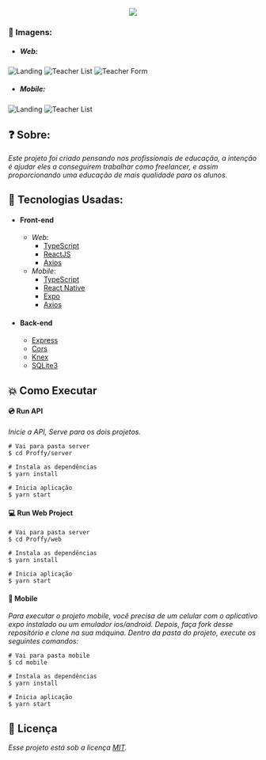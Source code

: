 <p align="center">
  <img src="https://cdn.discordapp.com/attachments/724515526851952731/741500378503446638/proffy.png"/></p>


### :milky_way: Imagens:

* #####  Web: 
![Landing](https://cdn.discordapp.com/attachments/724515526851952731/741509435540897812/unknown.png)
![Teacher List](https://cdn.discordapp.com/attachments/724515526851952731/741509950165090344/unknown.png)
![Teacher Form](https://cdn.discordapp.com/attachments/724515526851952731/741510343351861258/unknown.png)
* #####  Mobile: 
![Landing](https://media.discordapp.net/attachments/724515526851952731/741511786402021486/Screenshot_2020-08-08-01-22-57-558_host.exp.exponent.jpg?width=204&height=443)
![Teacher List](https://media.discordapp.net/attachments/724515526851952731/741511698170642472/Screenshot_2020-08-08-01-22-19-071_host.exp.exponent.jpg?width=204&height=443)
## :question: Sobre:
  _Este projeto foi criado pensando nos profissionais de educação, a intenção é ajudar eles a conseguirem trabalhar como freelancer, e assim proporcionando uma educação de mais qualidade para os alunos._


## :pushpin: Tecnologias Usadas:
* #### Front-end
  * _Web_:
    * [TypeScript](https://www.typescriptlang.org/)
    * [ReactJS](https://pt-br.reactjs.org/)
    * [Axios](https://github.com/axios/axios)
  * _Mobile_:
    * [TypeScript](https://www.typescriptlang.org/)
    * [React Native](https://reactnative.dev/)
    * [Expo](https://expo.io/)
    * [Axios](https://github.com/axios/axios)

* #### Back-end 
  * [Express](https://expressjs.com/pt-br/api.html)
  * [Cors](https://developer.mozilla.org/pt-BR/docs/Glossario/CORS)
  * [Knex](http://knexjs.org/)
  * [SQLite3](https://www.sqlite.org/index.html)
## :boom: Como Executar

#### :cd: Run API
_Inicie a API, Serve para os dois projetos._
```
# Vai para pasta server
$ cd Proffy/server

# Instala as dependências
$ yarn install

# Inicia aplicação
$ yarn start
```

#### :computer: Run Web Project
```
# Vai para pasta server
$ cd Proffy/web

# Instala as dependências
$ yarn install

# Inicia aplicação
$ yarn start
```

#### :iphone: Mobile
_Para executar o projeto mobile, você precisa de um  celular com o aplicativo expo instalado ou um emulador ios/android.
Depois, faça fork desse repositório e clone na sua máquina. Dentro da pasta do projeto, execute os seguintes comandos:_
```
# Vai para pasta mobile
$ cd mobile

# Instala as dependências
$ yarn install

# Inicia aplicação
$ yarn start
```

##  📝 Licença
_Esse projeto está sob a licença [MIT](./LICENSE)._
